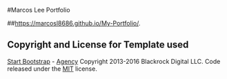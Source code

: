 #Marcos Lee Portfolio

##https://marcosl8686.github.io/My-Portfolio/.



## Copyright and License for Template used
[Start Bootstrap](http://startbootstrap.com/) - [Agency](http://startbootstrap.com/template-overviews/agency/)
Copyright 2013-2016 Blackrock Digital LLC. Code released under the [MIT](https://github.com/BlackrockDigital/startbootstrap-agency/blob/gh-pages/LICENSE) license.
